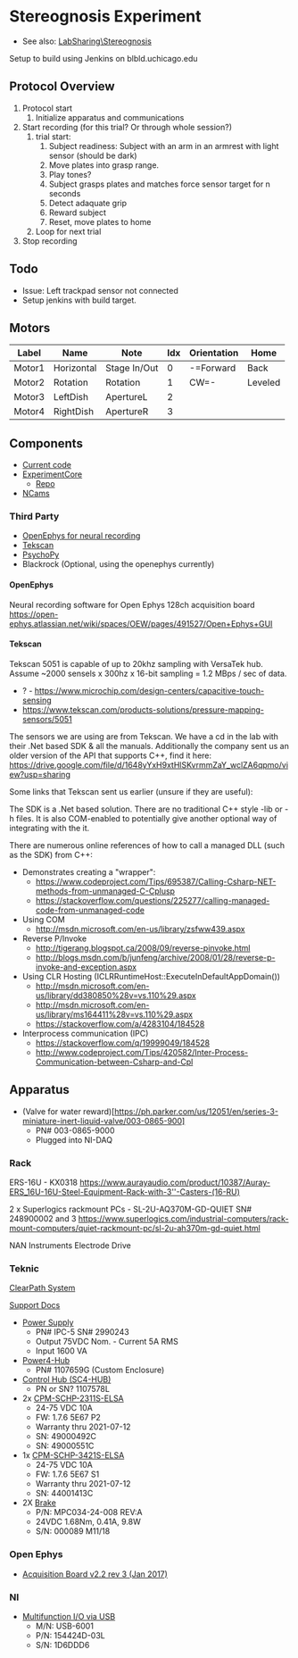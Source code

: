 # Stereognosis Experiment

* See also: [LabSharing\Stereognosis](\\bensmaia-lab\LabSharing\Stereognosis)

Setup to build using Jenkins on blbld.uchicago.edu

## Protocol Overview

1. Protocol start
    1. Initialize apparatus and communications
1. Start recording (for this trial? Or through whole session?)
    1. trial start:
        1. Subject readiness: Subject with an arm in an armrest with light sensor (should be dark)
        1. Move plates into grasp range.
        1. Play tones?
        1. Subject grasps plates and matches force sensor target for n seconds
        1. Detect adaquate grip
        1. Reward subject
        1. Reset, move plates to home
    1. Loop for next trial
1. Stop recording

## Todo

* Issue: Left trackpad sensor not connected
* Setup jenkins with build target.


## Motors

| Label  | Name       | Note         | Idx | Orientation | Home |
|--------|------------|--------------|-----|-------------|------|
| Motor1 | Horizontal | Stage In/Out | 0   | -=Forward   | Back |
| Motor2 | Rotation   | Rotation     | 1   | CW=-        | Leveled |
| Motor3 | LeftDish   | ApertureL    | 2   |
| Motor4 | RightDish  | ApertureR    | 3   |

## Components
* [Current code](https://github.com/nishbo/touch_pad_deeplabcut_rig)
* [ExperimentCore](https://github.com/BensmaiaLab/experimentCore)
  * [Repo](https://github.com/psychopy/psychopy)
* [NCams](https://github.com/CMGreenspon/NCams)

### Third Party

* [OpenEphys for neural recording](https://open-ephys.org/)
* [Tekscan](https://www.tekscan.com/)
* [PsychoPy](https://www.psychopy.org/)
* Blackrock (Optional, using the openephys currently)


#### OpenEphys
Neural recording software for Open Ephys 128ch acquisition board
https://open-ephys.atlassian.net/wiki/spaces/OEW/pages/491527/Open+Ephys+GUI



#### Tekscan

Tekscan 5051 is capable of up to 20khz sampling with VersaTek hub.
Assume ~2000 sensels x 300hz x 16-bit sampling = 1.2 MBps / sec of data.

* ? - https://www.microchip.com/design-centers/capacitive-touch-sensing
* https://www.tekscan.com/products-solutions/pressure-mapping-sensors/5051

The sensors we are using are from Tekscan. We have a cd in the lab with their .Net based SDK & all the manuals. Additionally the company sent us an older version of the API that supports C++, find it here:
https://drive.google.com/file/d/1648yYxH9xtHlSKvrmmZaY_wclZA6qpmo/view?usp=sharing  

Some links that Tekscan sent us earlier (unsure if they are useful):

The SDK is a .Net based solution. There are no traditional C++ style -lib or -h files.
It is also COM-enabled to potentially give another optional way of integrating with the it.

There are numerous online references of how to call a managed DLL (such as the SDK) from C++:

* Demonstrates creating a "wrapper":
  * https://www.codeproject.com/Tips/695387/Calling-Csharp-NET-methods-from-unmanaged-C-Cplusp
  * https://stackoverflow.com/questions/225277/calling-managed-code-from-unmanaged-code
* Using COM
  * http://msdn.microsoft.com/en-us/library/zsfww439.aspx
* Reverse P/Invoke
  * http://tigerang.blogspot.ca/2008/09/reverse-pinvoke.html
  * http://blogs.msdn.com/b/junfeng/archive/2008/01/28/reverse-p-invoke-and-exception.aspx
* Using CLR Hosting (ICLRRuntimeHost::ExecuteInDefaultAppDomain())
  * http://msdn.microsoft.com/en-us/library/dd380850%28v=vs.110%29.aspx
  * http://msdn.microsoft.com/en-us/library/ms164411%28v=vs.110%29.aspx
  * https://stackoverflow.com/a/4283104/184528
* Interprocess communication (IPC)
  * https://stackoverflow.com/q/19999049/184528
  * http://www.codeproject.com/Tips/420582/Inter-Process-Communication-between-Csharp-and-Cpl


## Apparatus
* (Valve for water reward)[https://ph.parker.com/us/12051/en/series-3-miniature-inert-liquid-valve/003-0865-900]
  * PN# 003-0865-9000
  * Plugged into NI-DAQ

### Rack
ERS-16U - KX0318
https://www.aurayaudio.com/product/10387/Auray-ERS_16U-16U-Steel-Equipment-Rack-with-3''-Casters-(16-RU)

2 x Superlogics rackmount PCs - SL-2U-AQ370M-GD-QUIET
SN# 248900002 and 3
https://www.superlogics.com/industrial-computers/rack-mount-computers/quiet-rackmount-pc/sl-2u-ah370m-gd-quiet.html

NAN Instruments Electrode Drive

### Teknic

[ClearPath System](https://www.teknic.com/clearpath-model-support/)

[Support Docs](https://www.teknic.com/products/clearpath-brushless-dc-servo-motors/model-support-sc-dc/)

* [Power Supply](https://www.teknic.com/ipc-5/)
  * PN# IPC-5 SN# 2990243
  * Output 75VDC Nom. - Current 5A RMS
  * Input 1600 VA
* [Power4-Hub](https://www.teknic.com/POWER4-HUB/)
  * PN# 1107659G (Custom Enclosure)
* [Control Hub (SC4-HUB)](https://www.teknic.com/sc4-hub/)
  * PN or SN? 1107578L
* 2x [CPM-SCHP-2311S-ELSA](https://www.teknic.com/model-info/CPM-SCHP-2311S-ELSA/)
  * 24-75 VDC 10A
  * FW: 1.7.6 5E67 P2
  * Warranty thru 2021-07-12
  * SN: 49000492C
  * SN: 49000551C
* 1x [CPM-SCHP-3421S-ELSA](https://www.teknic.com/model-info/CPM-SCHP-3421S-ELSA/)
  * 24-75 VDC 10A
  * FW: 1.7.6 5E67 S1
  * Warranty thru 2021-07-12
  * SN: 44001413C
* 2X [Brake](http://www.automation4less.com/store/proddetail.asp?prod=MPC034-24-0500)
  * P/N: MPC034-24-008 REV:A
  * 24VDC 1.68Nm, 0.41A, 9.8W
  * S/N: 000089 M11/18

### Open Ephys

* [Acquisition Board v2.2 rev 3 (Jan 2017)](https://open-ephys.org/acq-board)

### NI

* [Multifunction I/O via USB](https://www.ni.com/en-us/support/model.usb-6001.html)
  * M/N: USB-6001
  * P/N: 154424D-03L
  * S/N: 1D6DDD6
